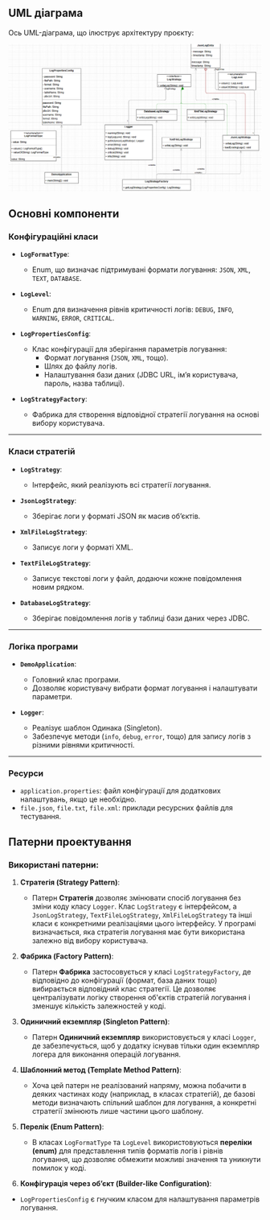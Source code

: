 ## UML діаграма

Ось UML-діаграма, що ілюструє архітектуру проєкту:

![UML діаграма](src/main/resources/UML.png)

## Основні компоненти

### Конфігураційні класи

- **`LogFormatType`**:
    - Enum, що визначає підтримувані формати логування: `JSON`, `XML`, `TEXT`, `DATABASE`.

- **`LogLevel`**:
    - Enum для визначення рівнів критичності логів: `DEBUG`, `INFO`, `WARNING`, `ERROR`, `CRITICAL`.

- **`LogPropertiesConfig`**:
    - Клас конфігурації для зберігання параметрів логування:
        - Формат логування (`JSON`, `XML`, тощо).
        - Шлях до файлу логів.
        - Налаштування бази даних (JDBC URL, ім’я користувача, пароль, назва таблиці).

- **`LogStrategyFactory`**:
    - Фабрика для створення відповідної стратегії логування на основі вибору користувача.

---

### Класи стратегій

- **`LogStrategy`**:
    - Інтерфейс, який реалізують всі стратегії логування.

- **`JsonLogStrategy`**:
    - Зберігає логи у форматі JSON як масив об’єктів.

- **`XmlFileLogStrategy`**:
    - Записує логи у форматі XML.

- **`TextFileLogStrategy`**:
    - Записує текстові логи у файл, додаючи кожне повідомлення новим рядком.

- **`DatabaseLogStrategy`**:
    - Зберігає повідомлення логів у таблиці бази даних через JDBC.

---

### Логіка програми

- **`DemoApplication`**:
    - Головний клас програми.
    - Дозволяє користувачу вибрати формат логування і налаштувати параметри.

- **`Logger`**:
    - Реалізує шаблон Одинака (Singleton).
    - Забезпечує методи (`info`, `debug`, `error`, тощо) для запису логів з різними рівнями критичності.

---

### Ресурси

- `application.properties`: файл конфігурації для додаткових налаштувань, якщо це необхідно.
- `file.json`, `file.txt`, `file.xml`: приклади ресурсних файлів для тестування.

## Патерни проектування

### Використані патерни:

1. **Стратегія (Strategy Pattern)**:
    - Патерн **Стратегія** дозволяє змінювати спосіб логування без зміни коду класу `Logger`. Клас `LogStrategy` є інтерфейсом, а `JsonLogStrategy`, `TextFileLogStrategy`, `XmlFileLogStrategy` та інші класи є конкретними реалізаціями цього інтерфейсу. У програмі визначається, яка стратегія логування має бути використана залежно від вибору користувача.

2. **Фабрика (Factory Pattern)**:
    - Патерн **Фабрика** застосовується у класі `LogStrategyFactory`, де відповідно до конфігурації (формат, база даних тощо) вибирається відповідний клас стратегії. Це дозволяє централізувати логіку створення об'єктів стратегій логування і зменшує кількість залежностей у коді.

3. **Одиничний екземпляр (Singleton Pattern)**:
    - Патерн **Одиничний екземпляр** використовується у класі `Logger`, де забезпечується, щоб у додатку існував тільки один екземпляр логера для виконання операцій логування.

4. **Шаблонний метод (Template Method Pattern)**:
    - Хоча цей патерн не реалізований напряму, можна побачити в деяких частинах коду (наприклад, в класах стратегій), де базові методи визначають спільний шаблон для логування, а конкретні стратегії змінюють лише частини цього шаблону.

5. **Перелік (Enum Pattern)**:
    - В класах `LogFormatType` та `LogLevel` використовуються **переліки (enum)** для представлення типів форматів логів і рівнів логування, що дозволяє обмежити можливі значення та уникнути помилок у коді.

6. **Конфігурація через об’єкт (Builder-like Configuration)**:
- `LogPropertiesConfig` є гнучким класом для налаштування параметрів логування.
